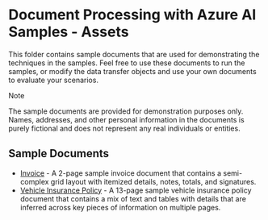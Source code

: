 # Document Processing with Azure AI Samples - Assets

This folder contains sample documents that are used for demonstrating the techniques in the samples. Feel free to use these documents to run the samples, or modify the data transfer objects and use your own documents to evaluate your scenarios.

> [!NOTE]
> The sample documents are provided for demonstration purposes only. Names, addresses, and other personal information in the documents is purely fictional and does not represent any real individuals or entities.

## Sample Documents

- [Invoice](./Invoice.pdf) - A 2-page sample invoice document that contains a semi-complex grid layout with itemized details, notes, totals, and signatures.
- [Vehicle Insurance Policy](./VehicleInsurancePolicy.pdf) - A 13-page sample vehicle insurance policy document that contains a mix of text and tables with details that are inferred across key pieces of information on multiple pages.
